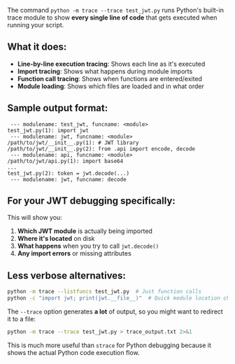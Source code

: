 The command `python -m trace --trace test_jwt.py` runs Python's built-in trace module to show **every single line of
code** that gets executed when running your script.

## What it does:

- **Line-by-line execution tracing**: Shows each line as it's executed
- **Import tracing**: Shows what happens during module imports
- **Function call tracing**: Shows when functions are entered/exited
- **Module loading**: Shows which files are loaded and in what order

## Sample output format:

```
 --- modulename: test_jwt, funcname: <module>
test_jwt.py(1): import jwt
 --- modulename: jwt, funcname: <module>
/path/to/jwt/__init__.py(1): # JWT library
/path/to/jwt/__init__.py(2): from .api import encode, decode
 --- modulename: api, funcname: <module>
/path/to/jwt/api.py(1): import base64
...
test_jwt.py(2): token = jwt.decode(...)
 --- modulename: jwt, funcname: decode
```

## For your JWT debugging specifically:

This will show you:

1. **Which JWT module** is actually being imported
2. **Where it's located** on disk
3. **What happens** when you try to call `jwt.decode()`
4. **Any import errors** or missing attributes

## Less verbose alternatives:

```bash
python -m trace --listfuncs test_jwt.py  # Just function calls
python -c "import jwt; print(jwt.__file__)"  # Quick module location check
```

The `--trace` option generates **a lot** of output, so you might want to redirect it to a file:

```bash
python -m trace --trace test_jwt.py > trace_output.txt 2>&1
```

This is much more useful than `strace` for Python debugging because it shows the actual Python code execution flow.